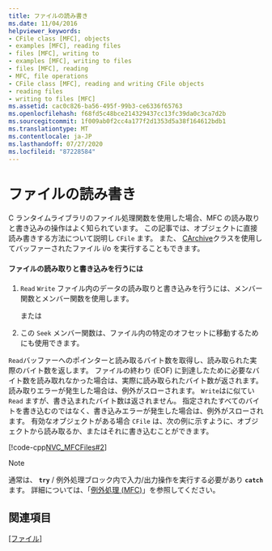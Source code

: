 ```yaml
---
title: ファイルの読み書き
ms.date: 11/04/2016
helpviewer_keywords:
- CFile class [MFC], objects
- examples [MFC], reading files
- files [MFC], writing to
- examples [MFC], writing to files
- files [MFC], reading
- MFC, file operations
- CFile class [MFC], reading and writing CFile objects
- reading files
- writing to files [MFC]
ms.assetid: cac0c826-ba56-495f-99b3-ce6336f65763
ms.openlocfilehash: f68fd5c48bce214329437cc13fc39da0c3ca7d2b
ms.sourcegitcommit: 1f009ab0f2cc4a177f2d1353d5a38f164612bdb1
ms.translationtype: MT
ms.contentlocale: ja-JP
ms.lasthandoff: 07/27/2020
ms.locfileid: "87228584"
---
```

# <a name="reading-and-writing-files"></a>ファイルの読み書き

C ランタイムライブラリのファイル処理関数を使用した場合、MFC の読み取りと書き込みの操作はよく知られています。 この記事では、オブジェクトに直接読み書きする方法について説明し `CFile` ます。 また、 [CArchive](../mfc/reference/carchive-class.md)クラスを使用してバッファーされたファイル i/o を実行することもできます。

#### <a name="to-read-from-and-write-to-the-file"></a>ファイルの読み取りと書き込みを行うには

1. `Read` `Write` ファイル内のデータの読み取りと書き込みを行うには、メンバー関数とメンバー関数を使用します。

     または

1. この `Seek` メンバー関数は、ファイル内の特定のオフセットに移動するためにも使用できます。

`Read`バッファーへのポインターと読み取るバイト数を取得し、読み取られた実際のバイト数を返します。 ファイルの終わり (EOF) に到達したために必要なバイト数を読み取れなかった場合は、実際に読み取られたバイト数が返されます。 読み取りエラーが発生した場合は、例外がスローされます。 `Write`はに似てい `Read` ますが、書き込まれたバイト数は返されません。 指定されたすべてのバイトを書き込むのではなく、書き込みエラーが発生した場合は、例外がスローされます。 有効なオブジェクトがある場合 `CFile` は、次の例に示すように、オブジェクトから読み取るか、またはそれに書き込むことができます。

[!code-cpp[NVC_MFCFiles#2](../atl-mfc-shared/reference/codesnippet/cpp/reading-and-writing-files_1.cpp)]

> [!NOTE]
> 通常は、 **`try`** / 例外処理ブロック内で入力/出力操作を実行する必要があり **`catch`** ます。 詳細については、「[例外処理 (MFC)](../mfc/exception-handling-in-mfc.md)」を参照してください。

## <a name="see-also"></a>関連項目

[[ファイル]](../mfc/files-in-mfc.md)
